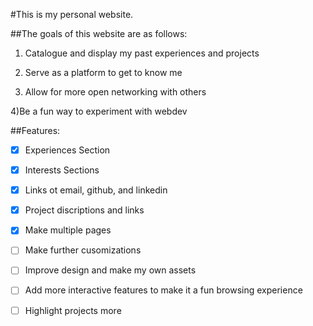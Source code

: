 #This is my personal website. 

##The goals of this website are as follows:

1) Catalogue and display my past experiences and projects

2) Serve as a platform to get to know me

3) Allow for more open networking with others

4)Be a fun way to experiment with webdev

##Features:

- [x] Experiences Section

- [x] Interests Sections

- [x] Links ot email, github, and linkedin

- [x] Project discriptions and links

- [x] Make multiple pages

- [ ] Make further cusomizations 

- [ ] Improve design and make my own assets

- [ ] Add more interactive features to make it a fun browsing experience

-[ ] Highlight projects more


